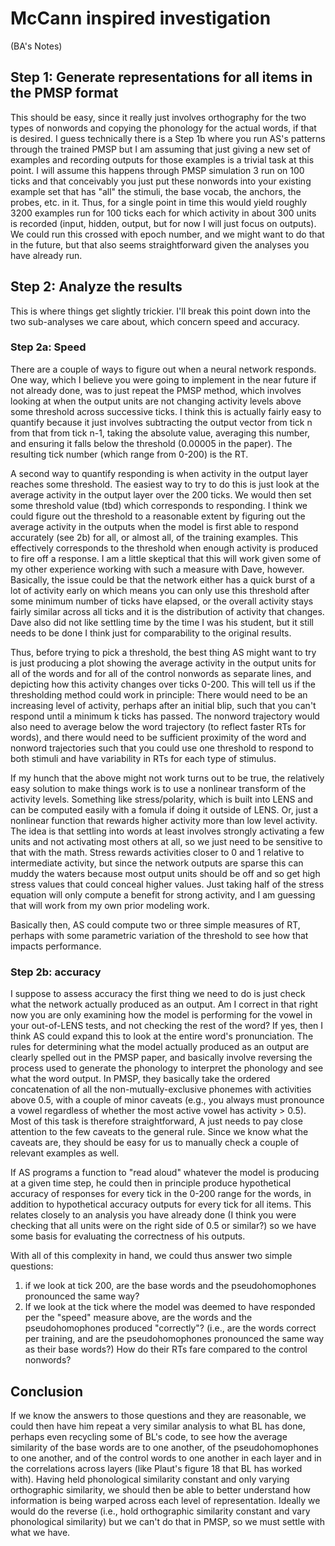 # McCann inspired investigation

(BA's Notes)

## Step 1: Generate representations for all items in the PMSP format

This should be easy, since it really just involves orthography for the two types of nonwords and copying the phonology for the actual words, if that is desired.  I guess technically there is a Step 1b where you run AS's patterns through the trained PMSP but I am assuming that just giving a new set of examples and recording outputs for those examples is a trivial task at this point.  I will assume this happens through PMSP simulation 3 run on 100 ticks and that conceivably you just put these nonwords into your existing example set that has "all" the stimuli, the base vocab, the anchors, the probes, etc. in it.  Thus, for a single point in time this would yield roughly 3200 examples run for 100 ticks each for which activity in about 300 units is recorded (input, hidden, output, but for now I will just focus on outputs).  We could run this crossed with epoch number, and we might want to do that in the future, but that also seems straightforward given the analyses you have already run.  

## Step 2: Analyze the results

This is where things get slightly trickier.  I'll break this point down into the two sub-analyses we care about, which concern speed and accuracy.  

### Step 2a: Speed

There are a couple of ways to figure out when a neural network responds.  One way, which I believe you were going to implement in the near future if not already done, was to just repeat the PMSP method, which involves looking at when the output units are not changing activity levels above some threshold across successive ticks.  I think this is actually fairly easy to quantify because it just involves subtracting the output vector from tick n from that from tick n-1, taking the absolute value, averaging this number, and ensuring it falls below the threshold (0.00005  in the paper).  The resulting tick number (which range from 0-200) is the RT.  

A second way to quantify responding is when activity in the output layer reaches some threshold.  The easiest way to try to do this is just look at the average activity in the output layer over the 200 ticks. We would then set some threshold value (tbd) which corresponds to responding.  I think we could figure out the threshold to a reasonable extent by figuring out the average activity in the outputs when the model is first able to respond accurately (see 2b) for all, or almost all, of the training examples.  This effectively corresponds to the threshold when enough activity is produced to fire off a response.  I am a little skeptical that this will work given some of my other experience working with such a measure with Dave, however.  Basically, the issue could be that the network either has a quick burst of a lot of activity early on which means you can only use this threshold after some minimum number of  ticks have elapsed, or the overall activity stays fairly similar across all ticks and it is the distribution of activity that changes.  Dave also did not like settling time by the time I was his student, but it still needs to be done I think just for comparability to the original results.  

Thus, before trying to pick a threshold, the best thing AS might want to try is just producing a plot showing the average activity in the output units for all of the words and for all of the control nonwords as separate lines, and depicting how this activity changes over ticks 0-200.  This will tell us if the thresholding method could work  in principle: There would need to be an increasing level of activity, perhaps after an initial blip, such that you can't respond until a minimum k ticks has passed.  The nonword trajectory would also need to average below the word trajectory (to reflect faster RTs for words), and there would need to be sufficient proximity of the word and nonword trajectories such that you could use one threshold to respond to both stimuli and have variability in RTs for each type of stimulus.

If my hunch that the above might not work turns out to be true, the relatively easy solution to make things work is to use a nonlinear transform of the activity levels.  Something like stress/polarity, which is built into LENS and can be computed easily with a fomula if doing it outside of LENS.  Or, just a nonlinear function that rewards higher activity more than low level activity.  The idea is that settling into words at least involves strongly activating a few units and not activating most others at all, so we just need to be sensitive to that with the math.  Stress rewards activities closer to 0 and 1 relative to intermediate activity, but since the network outputs are sparse this can muddy the waters because most output units should be off and so get high stress values that could conceal higher values.  Just taking half of the stress equation will only compute a benefit for strong activity, and I am guessing that will work from my own prior modeling work.  

Basically then, AS could compute two or three simple measures of RT, perhaps with some parametric variation of the threshold to see how that impacts performance.  

### Step 2b: accuracy

I suppose to assess accuracy the first thing we need to do is just check what the network actually produced as an output.  Am I correct in that right now you are only examining how the model is performing for the vowel in your out-of-LENS tests, and not checking the rest of the word?  If yes, then I think AS could expand this to look at  the entire word's pronunciation.  The rules for determining what the model actually produced as an output are clearly spelled out in the PMSP paper, and basically involve reversing the process used to generate the phonology to interpret the phonology and see what the word output.  In PMSP, they basically take the ordered concatenation of all the non-mutually-exclusive phonemes with activities above 0.5, with a couple of minor caveats (e.g., you always must pronounce a vowel regardless of whether the most active vowel has activity > 0.5).  Most of this task is therefore straightforward, A just needs to pay close attention to the few caveats to the general rule.  Since we know what the caveats are, they should be easy for us to manually check a couple of relevant examples as well.  

If AS programs a function to "read aloud" whatever the model is producing at a given time step, he could then in principle produce hypothetical accuracy of responses for every tick in the 0-200 range for the words, in addition to hypothetical accuracy outputs for every tick for all items.  This relates closely to an analysis you have already done (I think you were checking that all units were on the right side of 0.5 or similar?) so we have some basis for evaluating the correctness of his outputs.  

With all of this complexity in hand, we could thus answer two simple questions: 

1. if we look at tick 200, are the base words and the pseudohomophones pronounced the same way?  
2. If we look at the tick where the model was deemed to have responded per the "speed" measure above, are the words and the pseudohomophones produced "correctly"?  (i.e., are the words correct per training, and are the pseudohomophones pronounced the same way as their base words?)  How do their RTs fare compared to the control nonwords?

## Conclusion

If we know the answers to those questions and they are reasonable, we could then have him repeat a very similar analysis to what BL has done, perhaps even recycling some of BL's code, to see how the average similarity of the base words are to one another, of the pseudohomophones to one another, and of the control words to one another in each layer and in the correlations across layers (like Plaut's figure 18 that BL has worked with).  Having held phonological similarity constant and only varying orthographic similarity, we should then be able to better understand how information is being warped across each level of representation.  Ideally we would do the reverse (i.e., hold orthographic similarity constant and vary phonological similarity) but we can't do that in PMSP, so we must settle with what we have.
